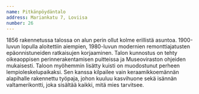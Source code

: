 ```yaml
---
name: Pitkänpöydäntalo
address: Mariankatu 7, Loviisa
number: 26
---
```

1856 rakennetussa talossa on alun perin ollut kolme erillistä asuntoa.  1900-luvun lopulla aloitettiin aiempien, 1980-luvun modernien remonttiajatusten epäonnistuneiden ratkaisujen korjaaminen. Talon kunnostus on tehty oikeaoppisen perinnerakentamisen puitteissa ja Museoviraston ohjeiden mukaisesti. Taloon myöhemmin lisätty kuisti on muodostunut perheen lempioleskelupaikaksi. Sen kanssa kilpailee vain keraamikkoemännän alapihalle rakennettu työpaja, johon kuuluu kasvihuone sekä isännän valtamerikontti, joka sisältää kaikki, mitä mies tarvitsee.

